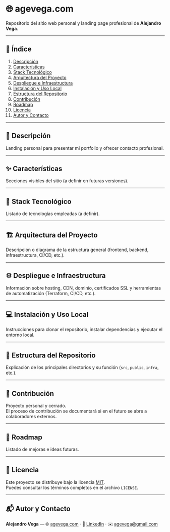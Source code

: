# 🌐 agevega.com

Repositorio del sitio web personal y landing page profesional de **Alejandro Vega**.

---

## 📖 Índice
1. [Descripción](#-descripción)
2. [Características](#-características)
3. [Stack Tecnológico](#-stack-tecnológico)
4. [Arquitectura del Proyecto](#-arquitectura-del-proyecto)
5. [Despliegue e Infraestructura](#-despliegue-e-infraestructura)
6. [Instalación y Uso Local](#-instalación-y-uso-local)
7. [Estructura del Repositorio](#-estructura-del-repositorio)
8. [Contribución](#-contribución)
9. [Roadmap](#-roadmap)
10. [Licencia](#-licencia)
11. [Autor y Contacto](#-autor-y-contacto)

---

## 🧩 Descripción
Landing personal para presentar mi portfolio y ofrecer contacto profesional.

---

## ✨ Características
Secciones visibles del sitio (a definir en futuras versiones).

---

## 🧱 Stack Tecnológico
Listado de tecnologías empleadas (a definir).

---

## 🏗️ Arquitectura del Proyecto
Descripción o diagrama de la estructura general (frontend, backend, infraestructura, CI/CD, etc.).

---

## ⚙️ Despliegue e Infraestructura
Información sobre hosting, CDN, dominio, certificados SSL y herramientas de automatización (Terraform, CI/CD, etc.).

---

## 💻 Instalación y Uso Local
Instrucciones para clonar el repositorio, instalar dependencias y ejecutar el entorno local.

---

## 📁 Estructura del Repositorio
Explicación de los principales directorios y su función (`src`, `public`, `infra`, etc.).

---

## 🤝 Contribución
Proyecto personal y cerrado.  
El proceso de contribución se documentará si en el futuro se abre a colaboradores externos.

---

## 🚀 Roadmap
Listado de mejoras e ideas futuras.

---

## 📄 Licencia
Este proyecto se distribuye bajo la licencia [MIT](./LICENSE).  
Puedes consultar los términos completos en el archivo `LICENSE`.

---

## 📬 Autor y Contacto

**Alejandro Vega** — 🌐 [agevega.com](https://agevega.com) · 💼 [LinkedIn](https://www.linkedin.com/in/alejandro-vega94/) · ✉️ [agevega@gmail.com](mailto:agevega@gmail.com)


